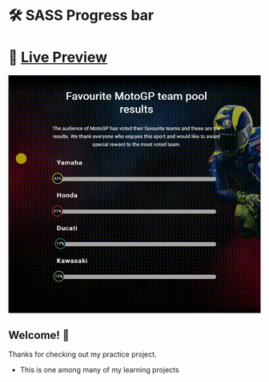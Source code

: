 # 🛠 SASS Progress bar

# 🔗 [Live Preview](https://630df1fde7486b40c07607d5--imaginative-kheer-61de1e.netlify.app/)
![Design preview](./preview.gif)

## Welcome! 👋

Thanks for checking out my practice project.

- This is one among many of my learning projects

